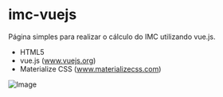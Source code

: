 # imc-vuejs

Página simples para realizar o cálculo do IMC utilizando vue.js.

  - HTML5
  - vue.js (www.vuejs.org)
  - Materialize CSS (www.materializecss.com)

![Image](https://i.imgur.com/4O2sZ2f.png)
